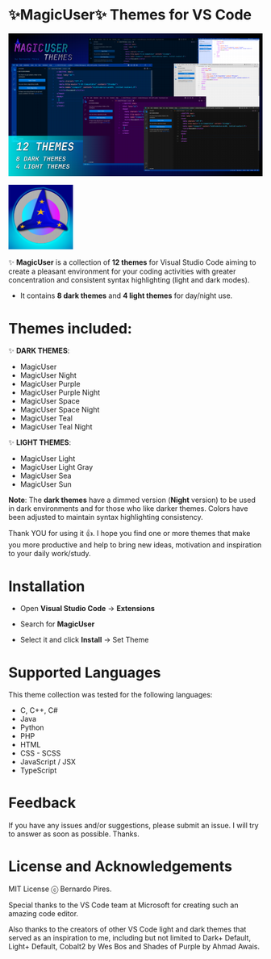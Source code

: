 # ✨**MagicUser**✨ Themes for VS Code

![MagicUser themes](https://raw.githubusercontent.com/drbap/magicuser-themes-for-vscode/main/images/magicuser_themes_for_vscode.png)


![MagicUser Themes icon](https://raw.githubusercontent.com/drbap/magicuser-themes-for-vscode/main/images/magicuser_icon_small.png)

✨ **MagicUser** is a collection of **12 themes** for Visual Studio Code aiming to create a pleasant environment for your coding activities with greater concentration and consistent syntax highlighting (light and dark modes).

- It contains **8 dark themes** and **4 light themes** for day/night use.

# Themes included:

✨ **DARK THEMES**: 
- MagicUser 
- MagicUser Night
- MagicUser Purple 
- MagicUser Purple Night
- MagicUser Space 
- MagicUser Space Night
- MagicUser Teal
- MagicUser Teal Night

✨ **LIGHT THEMES**:
- MagicUser Light
- MagicUser Light Gray
- MagicUser Sea
- MagicUser Sun

**Note**: The **dark themes** have a dimmed version (**Night** version) to be used in dark environments and for those who like darker themes. Colors have been adjusted to maintain syntax highlighting consistency.

Thank YOU for using it 👍. I hope you find one or more themes that make you more productive and help to bring new ideas, motivation and inspiration to your daily work/study.

# Installation

- Open **Visual Studio Code** -> **Extensions**

- Search for **MagicUser**

- Select it and click **Install** -> Set Theme

# Supported Languages

This theme collection was tested for the following languages:
- C, C++, C#
- Java
- Python
- PHP
- HTML
- CSS - SCSS
- JavaScript / JSX
- TypeScript

# Feedback
  
If you have any issues and/or suggestions, please submit an issue. I will try to answer as soon as possible. Thanks.
  
# License and Acknowledgements

MIT License ⓒ Bernardo Pires.

Special thanks to the VS Code team at Microsoft for creating such an amazing code editor. 

Also thanks to the creators of other VS Code light and dark themes that served as an inspiration to me, including but not limited to Dark+ Default, Light+ Default, Cobalt2 by Wes Bos and Shades of Purple by Ahmad Awais.
